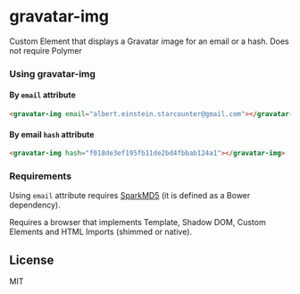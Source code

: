 gravatar-img
============

Custom Element that displays a Gravatar image for an email or a hash. Does not require Polymer

### Using gravatar-img

#### By `email` attribute

```html
<gravatar-img email="albert.einstein.starcounter@gmail.com"></gravatar-img>
```

#### By email `hash` attribute

```html
<gravatar-img hash="f018de3ef195fb11de2bd4fbbab124a1"></gravatar-img>
```

### Requirements

Using `email` attribute requires [SparkMD5](https://github.com/satazor/SparkMD5">SparkMD5) (it is defined as a Bower dependency).

Requires a browser that implements Template, Shadow DOM, Custom Elements and HTML Imports (shimmed or native).

## License

MIT
